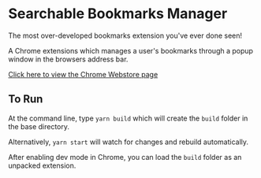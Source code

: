 # Searchable Bookmarks Manager

The most over-developed bookmarks extension you've ever done seen!

A Chrome extensions which manages a user's bookmarks through a popup window in the browsers address bar.

[Click here to view the Chrome Webstore page](https://chrome.google.com/webstore/detail/searchable-bookmarks-mana/gkmpffgkcfcacjgaaafchfnnjghddmff)

## To Run

At the command line, type `yarn build` which will create the `build` folder in the base directory.

Alternatively, `yarn start` will watch for changes and rebuild automatically.

After enabling dev mode in Chrome, you can load the `build` folder as an unpacked extension.
